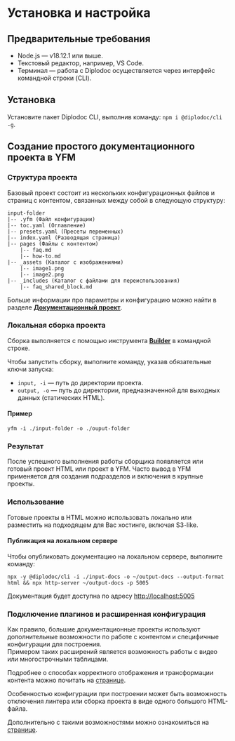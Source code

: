 # Установка и настройка

## Предварительные требования

- Node.js — v18.12.1 или выше.
- Текстовый редактор, например, VS Code.
- Терминал — работа с Diplodoc осуществляется через интерфейс командной строки (CLI).

## Установка

Установите пакет Diplodoc CLI, выполнив команду: `npm i @diplodoc/cli -g`.

## Создание простого документационного проекта в YFM

### Структура проекта

Базовый проект состоит из нескольких конфигурационных файлов и страниц с контентом, связанных между собой в следующую структуру: 

```
input-folder
|-- .yfm (Файл конфигурации)
|-- toc.yaml (Оглавление)
|-- presets.yaml (Пресеты переменных)
|-- index.yaml (Разводящая страница)
|-- pages (Файлы с контентом)
    |-- faq.md
    |-- how-to.md
|-- _assets (Каталог с изображениями)
    |-- image1.png
    |-- image2.png
|-- _includes (Каталог с файлами для переиспользования)
    |-- faq_shared_block.md
```

Больше информации про параметры и конфигурацию можно найти в разделе [**Документационный проект**](./project/index.md). 

### Локальная сборка проекта 

Сборка выполняется с помощью инструмента [**Builder**](tools/docs/index.md) в командной строке.

Чтобы запустить сборку, выполните команду, указав обязательные ключи запуска:


- `input, -i` — путь до директории проекта.
- `output, -o` — путь до директории, предназначенной для выходных данных (статических HTML).

#### Пример

```
yfm -i ./input-folder -o ./ouput-folder
```

### Результат 

После успешного выполнения работы сборщика появляется или готовый проект HTML или проект в YFM.
Часто вывод в YFM применяется для создания подразделов и включения в крупные проекты. 

### Использование

Готовые проекты в HTML можно использовать локально или разместить на подходящем для Вас хостинге, включая S3-like.

#### Публикация на локальном сервере

Чтобы опубликовать документацию на локальном сервере, выполните команду:
   
```
npx -y @diplodoc/cli -i ./input-docs -o ~/output-docs --output-format html && npx http-server ~/output-docs -p 5005
```

Документация будет доступна по адресу <http://localhost:5005>

### Подключение плагинов и расширенная конфигурация

Как правило, большие документационные проекты используют дополнительные возможности по работе с контентом и специфичные конфигурации для построения.  
Примером таких расширений является возможность работы с видео или многострочными таблицами.

Подробнее о способах корректного отображения и трансформации контента можно почитать на [странице](./plugins/index.md).

Особенностью конфигурации при построении может быть возможность отключения линтера или сборка проекта в виде одного большого HTML-файла.

Дополнительно с такими возможностями можно ознакомиться на [странице](./tools/transform/settings.md).

